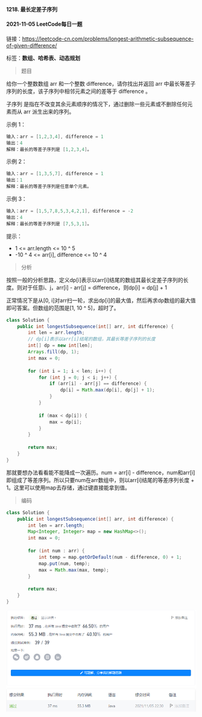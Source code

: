 #### 1218. 最长定差子序列

#### 2021-11-05 LeetCode每日一题

链接：https://leetcode-cn.com/problems/longest-arithmetic-subsequence-of-given-difference/

标签：**数组、哈希表、动态规划**

> 题目

给你一个整数数组 arr 和一个整数 difference，请你找出并返回 arr 中最长等差子序列的长度，该子序列中相邻元素之间的差等于 difference 。

子序列 是指在不改变其余元素顺序的情况下，通过删除一些元素或不删除任何元素而从 arr 派生出来的序列。

示例 1：

```java
输入：arr = [1,2,3,4], difference = 1
输出：4
解释：最长的等差子序列是 [1,2,3,4]。
```

示例 2：

```java
输入：arr = [1,3,5,7], difference = 1
输出：1
解释：最长的等差子序列是任意单个元素。
```

示例 3：

```java
输入：arr = [1,5,7,8,5,3,4,2,1], difference = -2
输出：4
解释：最长的等差子序列是 [7,5,3,1]。
```


提示：

- 1 <= arr.length <= 10 ^ 5
- -10 ^ 4 <= arr[i], difference <= 10 ^ 4

> 分析

按照一般的分析思路，定义dp[i]表示以arr[i]结尾的数组其最长定差子序列的长度。则对于任意i、j，arr[i] - arr[j] = difference，则dp[i] = dp[j] + 1

正常情况下是从[0, i]对arr扫一轮，求出dp[i]的最大值，然后再求dp数组的最大值即可答案。但数组的范围是[1, 10 ^ 5]，超时了。

```java
class Solution {
    public int longestSubsequence(int[] arr, int difference) {
        int len = arr.length;
        // dp[i]表示以arr[i]结尾的数组，其最长等差子序列的长度
        int[] dp = new int[len];
        Arrays.fill(dp, 1);
        int max = 0;

        for (int i = 1; i < len; i++) {
            for (int j = 0; j < i; j++) {
                if (arr[i] - arr[j] == difference) {
                    dp[i] = Math.max(dp[i], dp[j] + 1);
                }
            }

            if (max < dp[i]) {
                max = dp[i];
            }
        }

        return max;
    }
}
```

那就要想办法看看能不能降成一次遍历。num = arr[i] - difference，num和arr[i]即组成了等差序列。所以只要num在arr数组中，则以arr[i]结尾的等差序列长度 + 1。这里可以使用map去存储，通过键直接能拿到值。

> 编码

```java
class Solution {
    public int longestSubsequence(int[] arr, int difference) {
        int len = arr.length;
        Map<Integer, Integer> map = new HashMap<>();
        int max = 0;

        for (int num : arr) {
            int temp = map.getOrDefault(num - difference, 0) + 1;
            map.put(num, temp);
            max = Math.max(max, temp);
        }

        return max;
    }
}
```

![image-20211105223055210](1218.最长定差子序列.assets/image-20211105223055210.png)